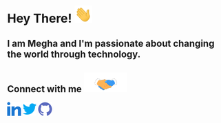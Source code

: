 # Hey There! <img src="https://github.com/meghaqweera/meghaqweera/blob/main/hi.gif" width="40px"></h2>
## I am Megha and I'm passionate about changing the world through technology. 


<h2> Connect with me <img src='https://raw.githubusercontent.com/benbahrenburg/benbahrenburg/main/assets/handshake.gif' width="100px"> </h2>
<a href = 'https://www.linkedin.com/in/benjaminbahrenburg'> <img width = '32px' align= 'center' src="https://raw.githubusercontent.com/benbahrenburg/benbahrenburg/main/assets/linked-in-alt.svg"/></a> 
<a href = 'https://www.twitter.com/bencoding'> <img width = '32px' align= 'center' src="https://raw.githubusercontent.com/benbahrenburg/benbahrenburg/main/assets/twitter.svg"/></a> 
<a href = 'https://www.github.com/benbahrenburg'> <img width = '32px' align= 'center' src="https://raw.githubusercontent.com/benbahrenburg/benbahrenburg/main/assets/github.svg"/></a> 



<!--
**meghaqweera/meghaqweera** is a ✨ _special_ ✨ repository because its `README.md` (this file) appears on your GitHub profile.

Here are some ideas to get you started:

- 🔭 I’m currently working on ...
- 🌱 I’m currently learning ...
- 👯 I’m looking to collaborate on ...
- 🤔 I’m looking for help with ...
- 💬 Ask me about ...
- 📫 How to reach me: ...
- 😄 Pronouns: ...
- ⚡ Fun fact: ...
-->
